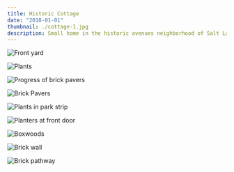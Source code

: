 ```yaml
---
title: Historic Cottage
date: "2018-01-01"
thumbnail: ./cottage-1.jpg
description: Small home in the historic avenues neighborhood of Salt Lake City.
---
```


<div class="kg-card kg-image-card kg-width-full">

![Front yard](./cottage-2.jpg)

</div>

<div class="kg-card kg-image-card kg-width-full">

![Plants](./cottage-3.jpg)

</div>

<div class="kg-card kg-image-card kg-width-full">

![Progress of brick pavers](./cottage-8.jpg)

</div>

<div class="kg-card kg-image-card kg-width-full">

![Brick Pavers](./cottage-4.jpg)

</div>

<div class="kg-card kg-image-card kg-width-full">

![Plants in park strip](./cottage-5.jpg)

</div>

<div class="kg-card kg-image-card kg-width-full">

![Planters at front door](./cottage-6.jpg)

</div>

<div class="kg-card kg-image-card kg-width-full">

![Boxwoods](./cottage-7.jpg)

</div>

<div class="kg-card kg-image-card kg-width-full">

![Brick wall](./cottage-9.jpg)

</div>

<div class="kg-card kg-image-card kg-width-full">

![Brick pathway](./cottage-10.jpg)

</div>
